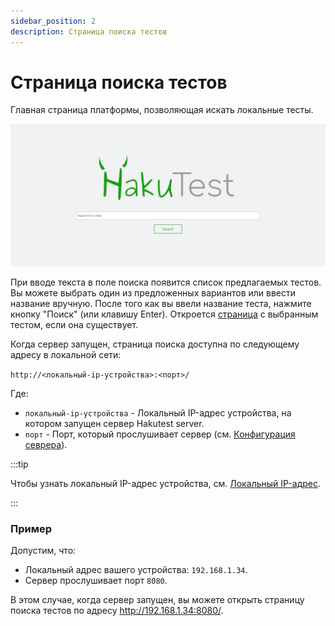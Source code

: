 ```yaml
---
sidebar_position: 2
description: Страница поиска тестов
---
```


# Страница поиска тестов

Главная страница платформы, позволяющая искать локальные тесты.

![Страница поиска](./img/search.png)

При вводе текста в поле поиска появится список предлагаемых тестов. Вы можете выбрать один из предложенных вариантов или ввести название вручную. После того как вы ввели название теста, нажмите кнопку "Поиск" (или клавишу Enter). Откроется [страница](/docs/app/test-page) с выбранным тестом, если она существует.

Когда сервер запущен, страница поиска доступна по следующему адресу в локальной сети:

`http://<локальный-ip-устройства>:<порт>/`

Где:

-   `локальный-ip-устройства` - Локальный IP-адрес устройства, на котором запущен сервер Hakutest server.
-   `порт` - Порт, который прослушивает сервер (см. [Конфигурация севрера](/docs/configuration/server#port)).

:::tip

Чтобы узнать локальный IP-адрес устройства, см. [Локальный IP-адрес](/docs/guide/local-ip).

:::

### Пример

Допустим, что:

-   Локальный адрес вашего устройства: `192.168.1.34`.
-   Сервер прослушивает порт `8080`.

В этом случае, когда сервер запущен, вы можете открыть страницу поиска тестов по адресу http://192.168.1.34:8080/.
